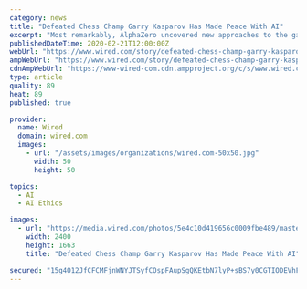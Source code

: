 ```yaml
---
category: news
title: "Defeated Chess Champ Garry Kasparov Has Made Peace With AI"
excerpt: "Most remarkably, AlphaZero uncovered new approaches to the game that dazzled chess experts. Last week, Kasparov returned to the scene of his famous Deep Blue defeat—the ballroom of a New York hotel—for a debate with AI experts organized by the Association for the Advancement of Artificial Intelligence. He met with WIRED senior writer Will ..."
publishedDateTime: 2020-02-21T12:00:00Z
webUrl: "https://www.wired.com/story/defeated-chess-champ-garry-kasparov-made-peace-ai/"
ampWebUrl: "https://www.wired.com/story/defeated-chess-champ-garry-kasparov-made-peace-ai/amp"
cdnAmpWebUrl: "https://www-wired-com.cdn.ampproject.org/c/s/www.wired.com/story/defeated-chess-champ-garry-kasparov-made-peace-ai/amp"
type: article
quality: 89
heat: 89
published: true

provider:
  name: Wired
  domain: wired.com
  images:
    - url: "/assets/images/organizations/wired.com-50x50.jpg"
      width: 50
      height: 50

topics:
  - AI
  - AI Ethics

images:
  - url: "https://media.wired.com/photos/5e4c10d419656c0009fbe489/master/pass/Biz-kasparov-511682700.jpg"
    width: 2400
    height: 1663
    title: "Defeated Chess Champ Garry Kasparov Has Made Peace With AI"

secured: "15g4O12JfCFCMFjnWNYJTSyfCOspFAupSgQKEtbN7lyP+sBS7y0CGTIODEVhFAngIOOP2RsDAWM5NOYe0neYvV/YHpxmxwqHFmmtnENjwZkGS8nT80w4bNDym9qd6/Qp617fHHqdajXW/b6spu6bztRomclaB4tiO4SzTHngRIHaBKJgo0Yj7Fy5eGItRa9S0P/hjZdb8N4LPdxrY90rymHLhwYQPAAathU9f+Md2mEzW9YPbVZKvXh6BWauj/94m3n9NmTy9BBwwhW8I5ydGiA8gzEJ/v6X/vRCqNx+giQXTffACIqzXxcExv5L7qU5Q4SCG3tImocinSRdZ+yMJ/yj/wfIiE6MmVd4yP1otGV62+p77+i69/m4uO4W5Hb31VzmR3Nxn3AGndv9wOEgEjW48iFQtPgX6zJY6qxEp9Q9GWBSM1atoHrSYOy+aZk0I8Dnla2PjsTQkjR5u6seI8s0IOaRh6MlY/Rjg/hIGfg=;Sihn2e8FPIVrbpAwoU1LNA=="
---
```


